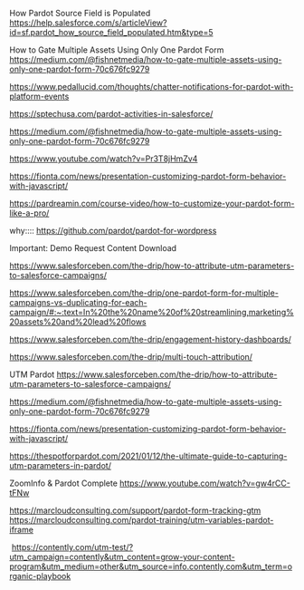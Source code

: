 How Pardot Source Field is Populated
https://help.salesforce.com/s/articleView?id=sf.pardot_how_source_field_populated.htm&type=5

How to Gate Multiple Assets Using Only One Pardot Form
https://medium.com/@fishnetmedia/how-to-gate-multiple-assets-using-only-one-pardot-form-70c676fc9279

https://www.pedallucid.com/thoughts/chatter-notifications-for-pardot-with-platform-events

https://sptechusa.com/pardot-activities-in-salesforce/

https://medium.com/@fishnetmedia/how-to-gate-multiple-assets-using-only-one-pardot-form-70c676fc9279

https://www.youtube.com/watch?v=Pr3T8jHmZv4

https://fionta.com/news/presentation-customizing-pardot-form-behavior-with-javascript/

https://pardreamin.com/course-video/how-to-customize-your-pardot-form-like-a-pro/

why::::
https://github.com/pardot/pardot-for-wordpress

Important: 
Demo Request
Content Download


https://www.salesforceben.com/the-drip/how-to-attribute-utm-parameters-to-salesforce-campaigns/


https://www.salesforceben.com/the-drip/one-pardot-form-for-multiple-campaigns-vs-duplicating-for-each-campaign/#:~:text=In%20the%20name%20of%20streamlining,marketing%20assets%20and%20lead%20flows

https://www.salesforceben.com/the-drip/engagement-history-dashboards/

https://www.salesforceben.com/the-drip/multi-touch-attribution/



UTM Pardot
https://www.salesforceben.com/the-drip/how-to-attribute-utm-parameters-to-salesforce-campaigns/



https://medium.com/@fishnetmedia/how-to-gate-multiple-assets-using-only-one-pardot-form-70c676fc9279


https://fionta.com/news/presentation-customizing-pardot-form-behavior-with-javascript/

https://thespotforpardot.com/2021/01/12/the-ultimate-guide-to-capturing-utm-parameters-in-pardot/


ZoomInfo & Pardot Complete
https://www.youtube.com/watch?v=gw4rCC-tFNw



https://marcloudconsulting.com/support/pardot-form-tracking-gtm
https://marcloudconsulting.com/pardot-training/utm-variables-pardot-iframe


 https://contently.com/utm-test/?utm_campaign=contently&utm_content=grow-your-content-program&utm_medium=other&utm_source=info.contently.com&utm_term=organic-playbook